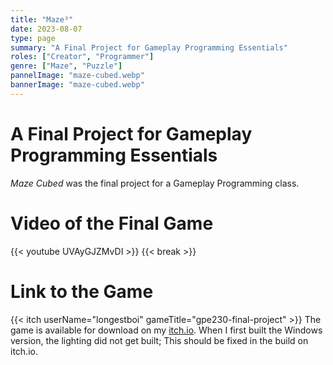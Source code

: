 ```yaml
---
title: "Maze³"
date: 2023-08-07
type: page
summary: "A Final Project for Gameplay Programming Essentials"
roles: ["Creator", "Programmer"]
genre: ["Maze", "Puzzle"]
pannelImage: "maze-cubed.webp"
bannerImage: "maze-cubed.webp"
---
```


# A Final Project for Gameplay Programming Essentials
_Maze Cubed_ was the final project for a Gameplay Programming class.

# Video of the Final Game

{{< youtube UVAyGJZMvDI >}}
{{< break >}}

# Link to the Game

{{< itch userName="longestboi" gameTitle="gpe230-final-project" >}}
The game is available for download on my [itch.io](https://longestboi.itch.io/gpe230-final-project). When I first built the Windows version, the lighting did not get built; This should be fixed in the build on itch.io.
